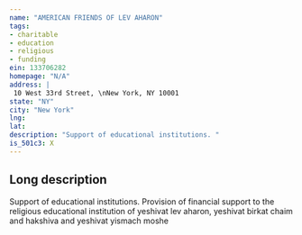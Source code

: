 ```yaml
---
name: "AMERICAN FRIENDS OF LEV AHARON"
tags:
- charitable
- education
- religious
- funding
ein: 133706282
homepage: "N/A"
address: |
 10 West 33rd Street, \nNew York, NY 10001
state: "NY"
city: "New York"
lng: 
lat: 
description: "Support of educational institutions. "
is_501c3: X
---
```


## Long description

Support of educational institutions. Provision of financial support to the religious educational institution of yeshivat lev aharon, yeshivat birkat chaim and hakshiva and yeshivat yismach moshe
